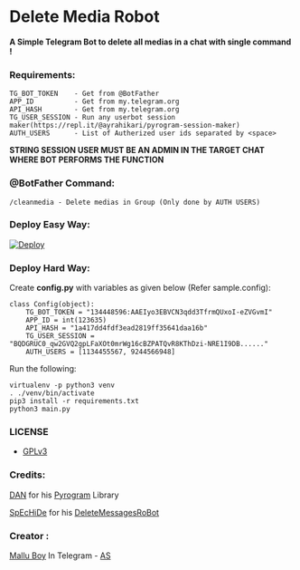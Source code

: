 # Delete Media Robot 

 **A Simple Telegram Bot to delete all medias in a chat with single command !**

### Requirements:
```
TG_BOT_TOKEN    - Get from @BotFather
APP_ID          - Get from my.telegram.org
API_HASH        - Get from my.telegram.org
TG_USER_SESSION - Run any userbot session maker(https://repl.it/@ayrahikari/pyrogram-session-maker)
AUTH_USERS      - List of Autherized user ids separated by <space>
```

 **STRING SESSION USER MUST BE AN ADMIN IN THE TARGET CHAT WHERE BOT PERFORMS THE FUNCTION**

### @BotFather Command:
```
/cleanmedia - Delete medias in Group (Only done by AUTH USERS)
```

### Deploy Easy Way:

[![Deploy](https://www.herokucdn.com/deploy/button.svg)](https://heroku.com/deploy?template=https://github.com/m4mallu/DeleteMediaRobot)

### Deploy Hard Way:

Create **config.py** with variables as given below (Refer sample.config):

```
class Config(object):
    TG_BOT_TOKEN = "134448596:AAEIyo3EBVCN3qdd3TfrmQUxoI-eZVGvmI"
    APP_ID = int(123635)
    API_HASH = "1a417dd4fdf3ead2819ff35641daa16b"
    TG_USER_SESSION = "BQDGRUC0_qw2GVQ2gpLFaXOt0mrWg16cBZPATQvR8KThDzi-NRE1I9DB......"
    AUTH_USERS = [1134455567, 9244566948]
```
Run the following:

```
virtualenv -p python3 venv
. ./venv/bin/activate
pip3 install -r requirements.txt
python3 main.py
```
### LICENSE

- [GPLv3](https://choosealicense.com/licenses/gpl-3.0/)

### Credits:

[DAN](https://t.me/haskell) for his [Pyrogram](https://github.com/pyrogram/pyrogram) Library

[SpEcHiDe](https://github.com/SpEcHiDe) for his [DeleteMessagesRoBot](https://github.com/SpEcHiDe/DeleteMessagesRoBot)

### Creator :

[Mallu Boy](https://t.me/m4mallu) In Telegram - [AS](https://t.me/space4renjith)